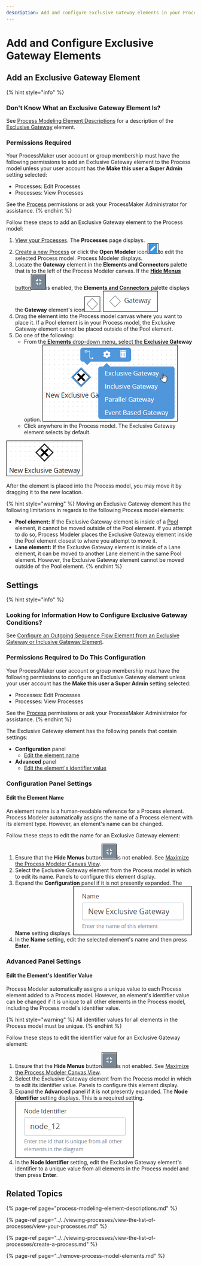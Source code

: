 ```yaml
---
description: Add and configure Exclusive Gateway elements in your Process model.
---
```


# Add and Configure Exclusive Gateway Elements

## Add an Exclusive Gateway Element

{% hint style="info" %}
### Don't Know What an Exclusive Gateway Element Is?

See [Process Modeling Element Descriptions](process-modeling-element-descriptions.md) for a description of the [Exclusive Gateway](process-modeling-element-descriptions.md#exclusive-gateway) element.

### Permissions Required

Your ProcessMaker user account or group membership must have the following permissions to add an Exclusive Gateway element to the Process model unless your user account has the **Make this user a Super Admin** setting selected:

* Processes: Edit Processes
* Processes: View Processes

See the [Process](../../../processmaker-administration/permission-descriptions-for-users-and-groups.md#processes) permissions or ask your ProcessMaker Administrator for assistance.
{% endhint %}

Follow these steps to add an Exclusive Gateway element to the Process model:

1. [View your Processes](../../viewing-processes/view-the-list-of-processes/view-your-processes.md#view-all-active-processes). The **Processes** page displays.
2. [Create a new Process](../../viewing-processes/view-the-list-of-processes/create-a-process.md) or click the **Open Modeler** icon![](../../../.gitbook/assets/open-modeler-edit-icon-processes-page-processes.png)to edit the selected Process model. Process Modeler displays.
3. Locate the **Gateway** element in the **Elements and Connectors** palette that is to the left of the Process Modeler canvas. If the [**Hide Menus** button](../navigate-around-your-process-model.md#maximize-the-process-modeler-canvas-view)![](../../../.gitbook/assets/hide-menus-button-process-modeler-processes.png)is enabled, the **Elements and Connectors** palette displays the **Gateway** element's icon![](../../../.gitbook/assets/gateway-icon-process-modeler-processes.png). ![](../../../.gitbook/assets/gateway-control-process-modeler-processes.png) 
4. Drag the element into the Process model canvas where you want to place it. If a Pool element is in your Process model, the Exclusive Gateway element cannot be placed outside of the Pool element.
5. Do one of the following:
   * From the **Elements** drop-down menu, select the **Exclusive Gateway** option. ![](../../../.gitbook/assets/exclusive-gateway-selection-process-modeler-processes.png) 
   * Click anywhere in the Process model. The Exclusive Gateway element selects by default.

![Exclusive Gateway element](../../../.gitbook/assets/exclusive-gateway-process-modeler-processes.png)

After the element is placed into the Process model, you may move it by dragging it to the new location.

{% hint style="warning" %}
Moving an Exclusive Gateway element has the following limitations in regards to the following Process model elements:

* **Pool element:** If the Exclusive Gateway element is inside of a [Pool](process-modeling-element-descriptions.md#pool) element, it cannot be moved outside of the Pool element. If you attempt to do so, Process Modeler places the Exclusive Gateway element inside the Pool element closest to where you attempt to move it.
* **Lane element:** If the Exclusive Gateway element is inside of a Lane element, it can be moved to another Lane element in the same Pool element. However, the Exclusive Gateway element cannot be moved outside of the Pool element.
{% endhint %}

## Settings

{% hint style="info" %}
### Looking for Information How to Configure Exclusive Gateway Conditions?

See [Configure an Outgoing Sequence Flow Element from an Exclusive Gateway or Inclusive Gateway Element](the-quick-toolbar.md#configure-an-outgoing-sequence-flow-element-from-an-exclusive-gateway-or-inclusive-gateway-element).

### Permissions Required to Do This Configuration

Your ProcessMaker user account or group membership must have the following permissions to configure an Exclusive Gateway element unless your user account has the **Make this user a Super Admin** setting selected:

* Processes: Edit Processes
* Processes: View Processes

See the [Process](../../../processmaker-administration/permission-descriptions-for-users-and-groups.md#processes) permissions or ask your ProcessMaker Administrator for assistance.
{% endhint %}

The Exclusive Gateway element has the following panels that contain settings:

* **Configuration** panel
  * [Edit the element name](add-and-configure-exclusive-gateway-elements.md#edit-the-element-name)
* **Advanced** panel
  * [Edit the element's identifier value](add-and-configure-exclusive-gateway-elements.md#edit-the-elements-identifier-value)

### Configuration Panel Settings

#### Edit the Element Name

An element name is a human-readable reference for a Process element. Process Modeler automatically assigns the name of a Process element with its element type. However, an element's name can be changed.

Follow these steps to edit the name for an Exclusive Gateway element:

1. Ensure that the **Hide Menus** button![](../../../.gitbook/assets/hide-menus-button-process-modeler-processes.png)is not enabled. See [Maximize the Process Modeler Canvas View](../navigate-around-your-process-model.md#maximize-the-process-modeler-canvas-view).
2. Select the Exclusive Gateway element from the Process model in which to edit its name. Panels to configure this element display.
3. Expand the **Configuration** panel if it is not presently expanded. The **Name** setting displays. ![](../../../.gitbook/assets/exclusive-gateway-configuration-name-process-modeler-processes.png)
4. In the **Name** setting, edit the selected element's name and then press **Enter**.

### Advanced Panel Settings

#### Edit the Element's Identifier Value

Process Modeler automatically assigns a unique value to each Process element added to a Process model. However, an element's identifier value can be changed if it is unique to all other elements in the Process model, including the Process model's identifier value.

{% hint style="warning" %}
All identifier values for all elements in the Process model must be unique.
{% endhint %}

Follow these steps to edit the identifier value for an Exclusive Gateway element:

1. Ensure that the **Hide Menus** button![](../../../.gitbook/assets/hide-menus-button-process-modeler-processes.png)is not enabled. See [Maximize the Process Modeler Canvas View](../navigate-around-your-process-model.md#maximize-the-process-modeler-canvas-view).
2. Select the Exclusive Gateway element from the Process model in which to edit its identifier value. Panels to configure this element display.
3. Expand the **Advanced** panel if it is not presently expanded. The **Node Identifier** setting displays. This is a required setting. ![](../../../.gitbook/assets/exclusive-gateway-configuration-identifier-name-process-modeler-processes.png)
4. In the **Node Identifier** setting, edit the Exclusive Gateway element's identifier to a unique value from all elements in the Process model and then press **Enter**.

## Related Topics

{% page-ref page="process-modeling-element-descriptions.md" %}

{% page-ref page="../../viewing-processes/view-the-list-of-processes/view-your-processes.md" %}

{% page-ref page="../../viewing-processes/view-the-list-of-processes/create-a-process.md" %}

{% page-ref page="../remove-process-model-elements.md" %}

